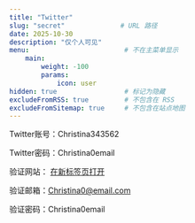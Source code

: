 ```yaml
---
title: "Twitter"
slug: "secret"              # URL 路径
date: 2025-10-30
description: "仅个人可见"
menu:                        # 不在主菜单显示
    main:
        weight: -100
        params:
            icon: user
hidden: true                 # 标记为隐藏
excludeFromRSS: true         # 不包含在 RSS
excludeFromSitemap: true     # 不包含在站点地图
---
```


Twitter账号：Christina343562

Twitter密码：Christina0email

验证网站： <a href="https://mail.com" target="_blank">在新标签页打开</a>

验证邮箱：Christina0@email.com

验证密码：Christina0email
